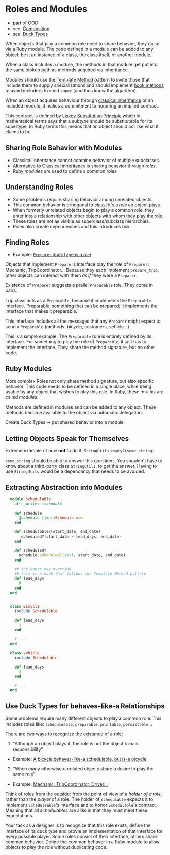 # Roles and Modules
- part of [OOD](./ood-object-oriented-design.md#combining-objects-with-composition)
- see: [Composition](./ood-composition.md)
- see: [Duck Types](./duck-type.md)

When objects that play a common role need to share behavior, they do so via a Ruby module.
The code defined in a module can be added to any object, be it an instance of a class, the class itself, or another module.

When a class includes a module, the methods in that module get put into the same lookup path as methods acquired via inheritance.

Modules should use the [Template Method](./ood-inheritance.md#template-method-pattern) pattern to invite those that include them
to supply specializations and should implement [hook methods](./ood-inheritance.md#decoupling-subclasses-using-hook-messages)
to avoid includers to send `super` (and thus know the algorithm).

When an object acquires behaviour through [classical inheritance](./ood-inheritance.md#subclass-and-superclass)
or an included module, it makes a commitment to honoring an implied contract.

This contract is defined by [Liskov Substitution Principle](./solid.md#l---liskov-substitution-principle)
which in mathematical terms says that a subtype should be substitutable for its supertype.
In Ruby terms this means that an object should act like what it claims to be.

## Sharing Role Bahavior with Modules
- Classical inheritance cannot combine behavior of multiple subclasses.
- Alternative to Classical inheritance is sharing behavior through _roles_.
- Ruby _modules_ are used to define a common roles

## Understanding Roles
- Some problems require sharing behavior among unrelated objects.
- This common behavior is orhogonal to class; it's a _role_ an object plays.
- When formerly unrelated objects begin to play a common role, they enter into a relationship with other objects with whom they play the role.
- These roles are not as visible as superclass/subclass hierarchies.
- Roles also create dependencies and this introduces risk.

## Finding Roles
- Example: [`Preparer` duck type is a role](./duck-type.md#example-of-duck-type-preparer)

Objects that implement `Preparer`s interface play the _role_ of `Preparer`: Mechanic, TripCoordinator...
Because they each implement `prepare_trip`, other objects can interact with them _as if_ they were a `Preparer`.

Existence of `Preparer` suggests a prallel `Preparable` role. They come in pairs.

Trip class acts as a `Preparable`, because it implements the `Preparable` interface.
Preparable: something that can be prepared; it implements the interface that makes it preparable.

This interface includes all the messages that any `Preparer` might expect to send a `Preparable` (methods: bicycle, customers, vehicle...)

This is a simple example:
The `Preparable` role is entirely defined by its interface.
For something to play the role of `Preparable`, it just has to implement the interface.
They share the method signature, but no other code.

## Ruby Modules
More complex Roles not only share method signature, but also specific behavior.
This code needs to be defined in a single place, while being usable by any object that wishes to play this role.
In Ruby, these mix-ins are called _modules_.

Methods are defined in modules and can be added to any object.
These methods become available to the object via automatic delegation.

Create Duck Types -> put shared behavior into a module.

## Letting Objects Speak for Themselves
Extreme example of how __not__ to do it:
`StringUtils.empty?(some_string)`

`some_string` should be able to answer this questions.
You shouldn't have to know about a third-party class `StringUtils`, to get the answer.
Having to use `StringUtils` would be a dependancy that needs to be avoided.

## Extracting Abstraction into Modules
```ruby
  module Schedulable
    attr_writer :schedule

    def schedule
      @schedule ||= ::Schedule.new
    end

    def schedulable?(start_date, end_date)
      !scheduled?(start_date - lead_days, end_date)
    end

    def scheduled?
      schedule.scheduled?(self, start_date, end_date)
    end

    ## includers may override
    ## this is a hook that follows the Template Method pattern
    def lead_days
      0
    end
  end


  class Bicycle
    include Schedulable

    def lead_days
      1
    end

    # ...
  end

  class Vehicle
    include Schedulable

    def lead_days
      3
    end

    # ...
  end
```

## Use Duck Types for behaves-like-a Relationships
Some problems require many different objects to play a common role.
This includes roles like: `scheduleable`, `preparable`, `printable`, `persistable`...

There are two ways to recognize the existance of a role:
1. "Although an object plays it, the role is not the object's main responsibility"
- Example: [A bicycle behaves-like-a schedulable, but is-a bicycle](#finding-roles)
2. "When many otherwise unrelated objects share a desire to play the same role"
- Example: [Mechanic, TripCoordinator, Driver...](./duck-type.md#example-of-duck-type-preparer)

Think of roles from the outside: from the point of view of a _holder of a role_, rather than the _player_ of a role.
The holder of `schedulable` expects it to implement `Scheduleable`'s interface and to honor `Schedulable`'s contract.
Meaning that all _schedulables_ are alike in that they must meet these expectations.

Your task as a designer is to recognize that this role exists, define the interface of its duck type
and provie an implementation of that interface for every possible player.
Some roles consist of their interface, others share common behavior.
Define the common behavor in a Ruby module to allow objects to play the role without duplicating code.

